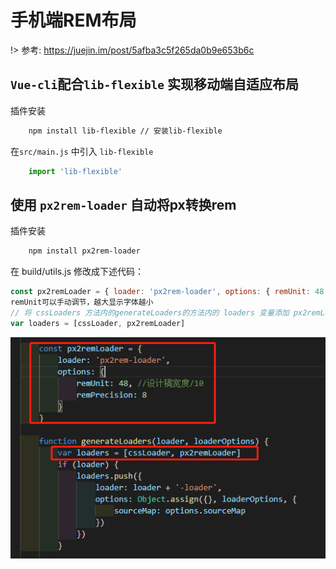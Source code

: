 # 手机端REM布局

!> 参考: https://juejin.im/post/5afba3c5f265da0b9e653b6c

## `Vue-cli`配合`lib-flexible` 实现移动端自适应布局

插件安装

```bash
    npm install lib-flexible // 安装lib-flexible
```   

在`src/main.js` 中引入 `lib-flexible` 
```js
    import 'lib-flexible' 
```

## 使用 `px2rem-loader` 自动将px转换rem

插件安装

```bash
    npm install px2rem-loader 
```  

在 build/utils.js 修改成下述代码：
```js
const px2remLoader = { loader: 'px2rem-loader', options: { remUnit: 48 //设计稿宽度/10 }
remUnit可以手动调节，越大显示字体越小
// 将 cssLoaders 方法内的generateLoaders的方法内的 loaders 变量添加 px2remLoader
var loaders = [cssLoader, px2remLoader]
```
![avatar](../image/rem/1.png)